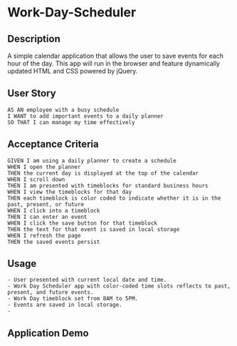 # Work-Day-Scheduler

##  Description
A simple calendar application that allows the user to save events for each hour of the day. This app will run in the browser and feature dynamically updated HTML and CSS powered by jQuery.

##  User Story

``````
AS AN employee with a busy schedule
I WANT to add important events to a daily planner
SO THAT I can manage my time effectively
``````

## Acceptance Criteria

```
GIVEN I am using a daily planner to create a schedule
WHEN I open the planner
THEN the current day is displayed at the top of the calendar
WHEN I scroll down
THEN I am presented with timeblocks for standard business hours
WHEN I view the timeblocks for that day
THEN each timeblock is color coded to indicate whether it is in the past, present, or future
WHEN I click into a timeblock
THEN I can enter an event
WHEN I click the save button for that timeblock
THEN the text for that event is saved in local storage
WHEN I refresh the page
THEN the saved events persist
```

## Usage

```
- User presented with current local date and time.
- Work Day Scheduler app with color-coded time slots reflects to past, present, and future events.
- Work Day timeblock set from 8AM to 5PM.
- Events are saved in local storage.
- 
```
## Application Demo 

```![Work Day Scheduler](https://user-images.githubusercontent.com/108501737/182938257-078fa456-0cdb-4447-96e1-1b53b7d4baa7.gif)


